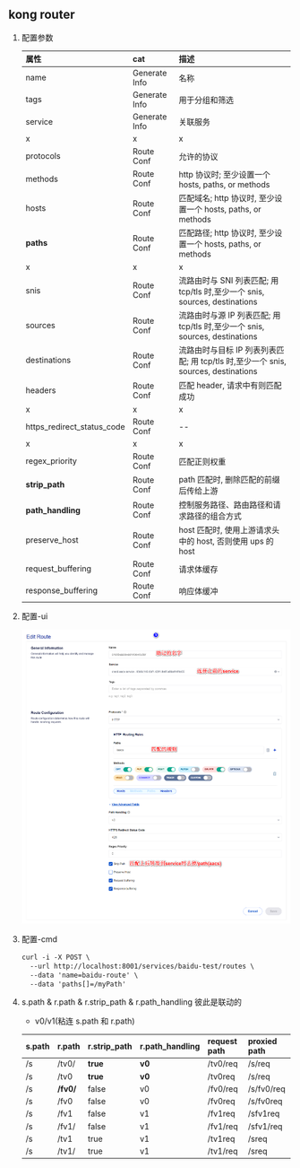 ## kong router

1. 配置参数

   | 属性                       | cat           | 描述                                                                               |
   | :------------------------- | :------------ | :--------------------------------------------------------------------------------- |
   | name                       | Generate Info | 名称                                                                               |
   | tags                       | Generate Info | 用于分组和筛选                                                                     |
   | service                    | Generate Info | 关联服务                                                                           |
   | x                          | x             | x                                                                                  |
   | protocols                  | Route Conf    | 允许的协议                                                                         |
   | methods                    | Route Conf    | http 协议时; 至少设置一个 hosts, paths, or methods                                 |
   | hosts                      | Route Conf    | 匹配域名; http 协议时, 至少设置一个 hosts, paths, or methods                       |
   | **paths**                  | Route Conf    | 匹配路径; http 协议时, 至少设置一个 hosts, paths, or methods                       |
   | x                          | x             | x                                                                                  |
   | snis                       | Route Conf    | 流路由时与 SNI 列表匹配; 用 tcp/tls 时,至少一个 snis, sources, destinations        |
   | sources                    | Route Conf    | 流路由时与源 IP 列表匹配; 用 tcp/tls 时,至少一个 snis, sources, destinations       |
   | destinations               | Route Conf    | 流路由时与目标 IP 列表列表匹配; 用 tcp/tls 时,至少一个 snis, sources, destinations |
   | headers                    | Route Conf    | 匹配 header, 请求中有则匹配成功                                                    |
   | x                          | x             | x                                                                                  |
   | https_redirect_status_code | Route Conf    | --                                                                                 |
   | x                          | x             | x                                                                                  |
   | regex_priority             | Route Conf    | 匹配正则权重                                                                       |
   | **strip_path**             | Route Conf    | path 匹配时, 删除匹配的前缀后传给上游                                              |
   | **path_handling**          | Route Conf    | 控制服务路径、路由路径和请求路径的组合方式                                         |
   | preserve_host              | Route Conf    | host 匹配时, 使用上游请求头中的 host, 否则使用 ups 的 host                         |
   | request_buffering          | Route Conf    | 请求体缓存                                                                         |
   | response_buffering         | Route Conf    | 响应体缓冲                                                                         |

2. 配置-ui

   ![avatar](/static/image/kong/kong-router.png)

3. 配置-cmd

   ```shell
   curl -i -X POST \
     --url http://localhost:8001/services/baidu-test/routes \
     --data 'name=baidu-route' \
     --data 'paths[]=/myPath'
   ```

4. s.path & r.path & r.strip_path & r.path_handling 彼此是联动的

   - v0/v1(粘连 s.path 和 r.path)

   | s.path | r.path    | r.strip_path | r.path_handling | request path | proxied path |
   | :----- | :-------- | :----------- | :-------------- | :----------- | :----------- |
   | /s     | /tv0/     | **true**     | **v0**          | /tv0/req     | /s/req       |
   | /s     | /tv0      | **true**     | **v0**          | /tv0req      | /s/req       |
   | /s     | **/fv0/** | false        | v0              | /fv0/req     | /s/fv0/req   |
   | /s     | /fv0      | false        | v0              | /fv0req      | /s/fv0req    |
   | /s     | /fv1      | false        | v1              | /fv1req      | /sfv1req     |
   | /s     | /fv1/     | false        | v1              | /fv1/req     | /sfv1/req    |
   | /s     | /tv1      | true         | v1              | /tv1req      | /sreq        |
   | /s     | /tv1/     | true         | v1              | /tv1/req     | /sreq        |
